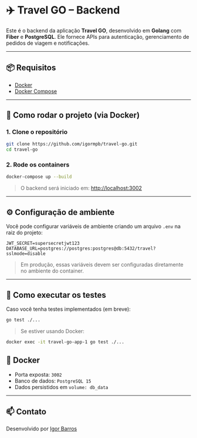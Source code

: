# ✈️ Travel GO – Backend

Este é o backend da aplicação **Travel GO**, desenvolvido em **Golang** com **Fiber** e **PostgreSQL**. Ele fornece APIs para autenticação, gerenciamento de pedidos de viagem e notificações.

---

## 📦 Requisitos

- [Docker](https://www.docker.com/)
- [Docker Compose](https://docs.docker.com/compose/)

---

## 🚀 Como rodar o projeto (via Docker)

### 1. Clone o repositório

```bash
git clone https://github.com/igormpb/travel-go.git
cd travel-go
```

### 2. Rode os containers

```bash
docker-compose up --build
```

> O backend será iniciado em: [http://localhost:3002](http://localhost:3002)

---

## ⚙️ Configuração de ambiente

Você pode configurar variáveis de ambiente criando um arquivo `.env` na raiz do projeto:

```env
JWT_SECRET=supersecretjwt123
DATABASE_URL=postgres://postgres:postgres@db:5432/travel?sslmode=disable
```

> Em produção, essas variáveis devem ser configuradas diretamente no ambiente do container.

---

## 🧪 Como executar os testes

Caso você tenha testes implementados (em breve):

```bash
go test ./...
```

> Se estiver usando Docker:

```bash
docker exec -it travel-go-app-1 go test ./...
```


## 🐳 Docker

- Porta exposta: `3002`
- Banco de dados: `PostgreSQL 15`
- Dados persistidos em `volume: db_data`

---

## 📫 Contato

Desenvolvido por [Igor Barros](https://github.com/igormpb)  
